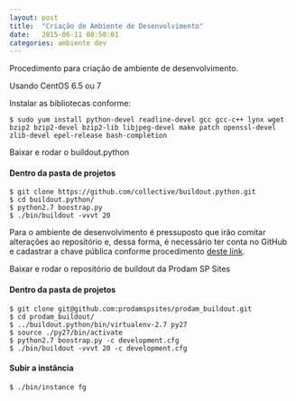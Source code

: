 ```yaml
---
layout: post
title:  "Criação de Ambiente de Desenvolvimento"
date:   2015-06-11 08:50:01
categories: ambiente dev
---
```


Procedimento para criação de ambiente de desenvolvimento.

Usando CentOS 6.5 ou 7

Instalar as bibliotecas conforme:

	$ sudo yum install python-devel readline-devel gcc gcc-c++ lynx wget bzip2 bzip2-devel bzip2-lib libjpeg-devel make patch openssl-devel zlib-devel epel-release bash-completion

Baixar e rodar o buildout.python

#### Dentro da pasta de projetos

	$ git clone https://github.com/collective/buildout.python.git
	$ cd buildout.python/
	$ python2.7 boostrap.py
	$ ./bin/buildout -vvvt 20

Para o ambiente de desenvolvimento é pressuposto que irão comitar alterações ao repositório e, dessa forma, é necessário ter conta no GitHub e cadastrar a chave pública conforme procedimento [deste link](/ssh/rsa/github/dev/2015/06/11/adicionando-chave-rsa.html "Procedimento para adicionar chave pública no GitHub").

Baixar e rodar o repositório de buildout da Prodam SP Sites

#### Dentro da pasta de projetos

	$ git clone git@github.com:prodamspsites/prodam_buildout.git
	$ cd prodam_buildout/
	$ ../buildout.python/bin/virtualenv-2.7 py27
	$ source ./py27/bin/activate
	$ python2.7 boostrap.py -c development.cfg
	$ ./bin/buildout -vvvt 20 -c development.cfg

#### Subir a instância

	$ ./bin/instance fg

